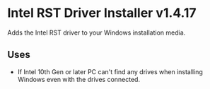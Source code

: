 # Intel RST Driver Installer v1.4.17
Adds the Intel RST driver to your Windows installation media.

## Uses
- If Intel 10th Gen or later PC can't find any drives when installing Windows even with the drives connected.
